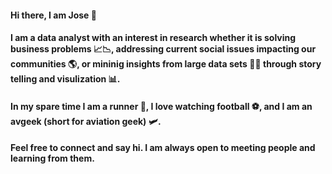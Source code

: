 #### Hi there, I am Jose 👋

#### I am a data analyst with an interest in research whether it is solving business problems 📈📉, addressing current social issues impacting our communities 🌎, or mininig insights from large data sets 🔎📂 through story telling and visulization 📊.

#### In my spare time I am a runner 🏃, I love watching football ⚽, and I am an avgeek (short for aviation geek) 🛩️. 

#### Feel free to connect and say hi. I am always open to meeting people and learning from them.

<!--
**jmart368/jmart368** is a ✨ _special_ ✨ repository because its `README.md` (this file) appears on your GitHub profile.

Here are some ideas to get you started:

- 🔭 I’m currently working on ...
- 🌱 I’m currently learning ...
- 👯 I’m looking to collaborate on ...
- 🤔 I’m looking for help with ...
- 💬 Ask me about ...
- 📫 How to reach me: ...
- 😄 Pronouns: ...
- ⚡ Fun fact: ...
-->

